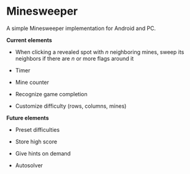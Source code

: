 
# Minesweeper

A simple Minesweeper implementation for Android and PC.

**Current elements**

- When clicking a revealed spot with *n* neighboring mines, sweep its neighbors if there are *n* or more flags around it

- Timer

- Mine counter

- Recognize game completion

- Customize difficulty (rows, columns, mines)

**Future elements**

- Preset difficulties

- Store high score

- Give hints on demand

- Autosolver
